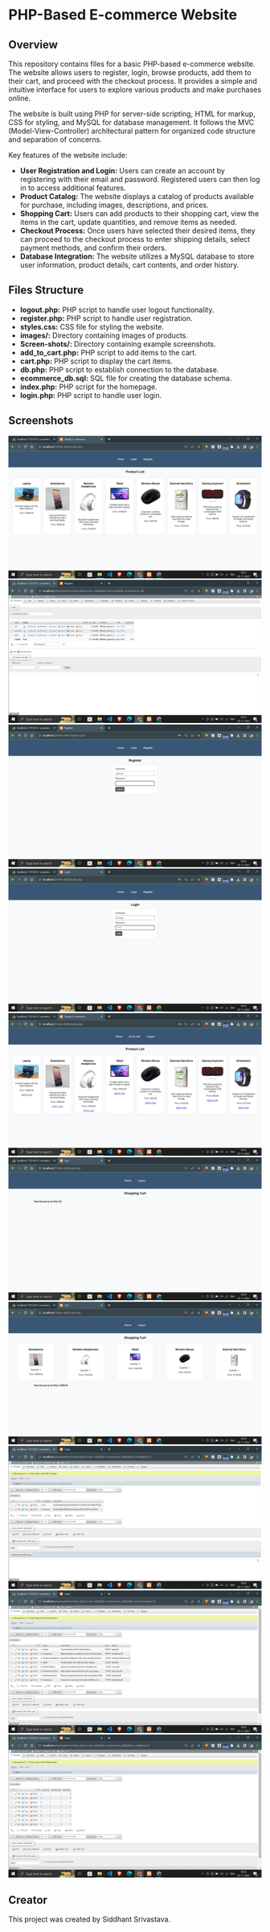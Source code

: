 # PHP-Based E-commerce Website

## Overview
This repository contains files for a basic PHP-based e-commerce website. The website allows users to register, login, browse products, add them to their cart, and proceed with the checkout process. It provides a simple and intuitive interface for users to explore various products and make purchases online.

The website is built using PHP for server-side scripting, HTML for markup, CSS for styling, and MySQL for database management. It follows the MVC (Model-View-Controller) architectural pattern for organized code structure and separation of concerns.

Key features of the website include:
- **User Registration and Login:** Users can create an account by registering with their email and password. Registered users can then log in to access additional features.
- **Product Catalog:** The website displays a catalog of products available for purchase, including images, descriptions, and prices.
- **Shopping Cart:** Users can add products to their shopping cart, view the items in the cart, update quantities, and remove items as needed.
- **Checkout Process:** Once users have selected their desired items, they can proceed to the checkout process to enter shipping details, select payment methods, and confirm their orders.
- **Database Integration:** The website utilizes a MySQL database to store user information, product details, cart contents, and order history.

## Files Structure
- **logout.php:** PHP script to handle user logout functionality.
- **register.php:** PHP script to handle user registration.
- **styles.css:** CSS file for styling the website.
- **images/:** Directory containing images of products.
- **Screen-shots/:** Directory containing example screenshots.
- **add_to_cart.php:** PHP script to add items to the cart.
- **cart.php:** PHP script to display the cart items.
- **db.php:** PHP script to establish connection to the database.
- **ecommerce_db.sql:** SQL file for creating the database schema.
- **index.php:** PHP script for the homepage.
- **login.php:** PHP script to handle user login.

## Screenshots
![Screenshot 1](/Screen-shots/Screenshot%20(44).png)
![Screenshot 2](/Screen-shots/Screenshot%20(45).png)
![Screenshot 3](/Screen-shots/Screenshot%20(46).png)
![Screenshot 4](/Screen-shots/Screenshot%20(47).png)
![Screenshot 5](/Screen-shots/Screenshot%20(48).png)
![Screenshot 6](/Screen-shots/Screenshot%20(50).png)
![Screenshot 7](/Screen-shots/Screenshot%20(51).png)
![Screenshot 8](/Screen-shots/Screenshot%20(52).png)
![Screenshot 9](/Screen-shots/Screenshot%20(53).png)
![Screenshot 10](/Screen-shots/Screenshot%20(54).png)

## Creator
This project was created by Siddhant Srivastava.
